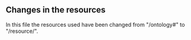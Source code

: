 ## Changes in the resources

In this file the resources used have been changed from "/ontology#" to "/resource/".
